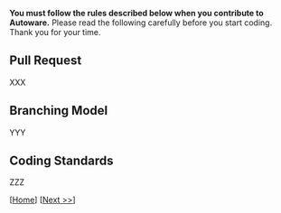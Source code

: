 **You must follow the rules described below when you contribute to Autoware.**
Please read the following carefully before you start coding.
Thank you for your time.

## Pull Request

XXX

## Branching Model

YYY

## Coding Standards

ZZZ

[[Home](https://github.com/CPFL/Autoware/wiki/)]
[[Next >>](https://github.com/CPFL/Autoware/wiki/Installation)]